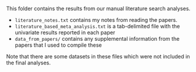 This folder contains the results from our manual literature search analyses.

* `literature_notes.txt` contains my notes from reading the papers.
* `literature_based_meta_analysis.txt` is a tab-delimited file with the univariate results reported in each paper
* `data_from_papers/` contains any supplemental information from the papers that I used to compile these

Note that there are some datasets in these files which were not included in the final analyses.